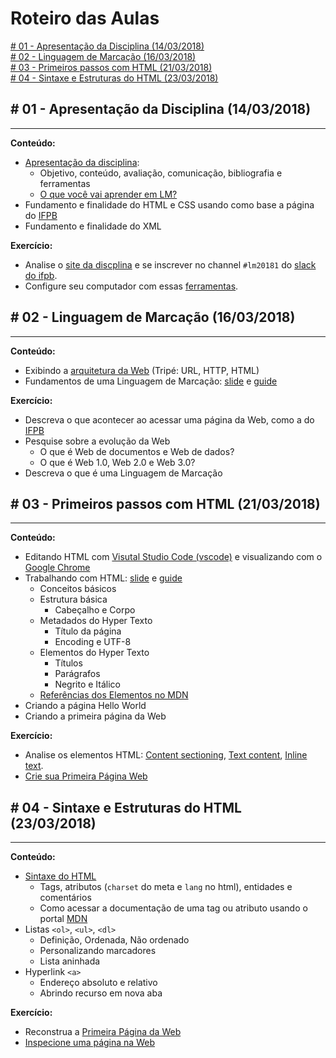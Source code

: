 # Roteiro das Aulas

[\# 01 - Apresentação da Disciplina (14/03/2018)](#-01---apresentação-da-disciplina-14032018)<br>
[\# 02 - Linguagem de Marcação (16/03/2018)](#-02---linguagem-de-marcação-16032018)<br>
[\# 03 - Primeiros passos com HTML (21/03/2018)](#-03---primeiros-passos-com-html-21032018)<br>
[\# 04 - Sintaxe e Estruturas do HTML (23/03/2018)](#-04---sintaxe-e-estruturas-do-html-23032018)<br>

## \# 01 - Apresentação da Disciplina (14/03/2018)
---

**Conteúdo:**
- [Apresentação da disciplina](https://ifpb.github.io/lm/):
  - Objetivo, conteúdo, avaliação, comunicação, bibliografia e ferramentas
  - [O que você vai aprender em LM?](http://slides.com/luizcarlos/o-que-vou-aprender-em-lm#/)
- Fundamento e finalidade do HTML e CSS usando como base a página do [IFPB](http://www.ifpb.edu.br/)
- Fundamento e finalidade do XML

**Exercício:**
* Analise o [site da discplina](https://ifpb.github.io/lm/) e se inscrever no channel `#lm20181` do [slack do ifpb](https://ifpb.slack.com).
* Configure seu computador com essas [ferramentas](TOOLS.md).

## \# 02 - Linguagem de Marcação (16/03/2018)
---

**Conteúdo:**
- Exibindo a [arquitetura da Web](https://www.youtube.com/watch?v=guvsH5OFizE) (Tripé: URL, HTTP, HTML)
- Fundamentos de uma Linguagem de Marcação: [slide](https://ifpb.github.io/html-guide/slides/markup.pdf) e [guide](https://ifpb.github.io/html-guide/markup/)

**Exercício:**
* Descreva o que acontecer ao acessar uma página da Web, como a do [IFPB](http://www.ifpb.edu.br)
* Pesquise sobre a evolução da Web
  * O que é Web de documentos e Web de dados?
  * O que é Web 1.0, Web 2.0 e Web 3.0?
* Descreva o que é uma Linguagem de Marcação


## \# 03 - Primeiros passos com HTML (21/03/2018)
---

**Conteúdo:**
- Editando HTML com [Visutal Studio Code (vscode)](http://code.visualstudio.com) e visualizando com o [Google Chrome](https://www.google.com/chrome/)
- Trabalhando com HTML: [slide](https://ifpb.github.io/html-guide/slides/html.pdf) e [guide](https://ifpb.github.io/html-guide/html/)
  - Conceitos básicos
  - Estrutura básica
    - Cabeçalho e Corpo
  - Metadados do Hyper Texto
    - Título da página
    - Encoding e UTF-8
  - Elementos do Hyper Texto
    - Títulos
    - Parágrafos
    - Negrito e Itálico
  - [Referências dos Elementos no MDN](https://developer.mozilla.org/en-US/docs/Web/HTML/Element/)
- Criando a página Hello World
- Criando a primeira página da Web

**Exercício:**
* Analise os elementos HTML: [Content sectioning](https://developer.mozilla.org/en-US/docs/Web/HTML/Element#Content_sectioning), [Text content](https://developer.mozilla.org/en-US/docs/Web/HTML/Element#Text_content), [Inline text](https://developer.mozilla.org/en-US/docs/Web/HTML/Element#Inline_text_semantics).
* [Crie sua Primeira Página Web](https://ifpb.github.io/html-exercises/challenges/hello-world-html/)

## \# 04 - Sintaxe e Estruturas do HTML (23/03/2018)
---

**Conteúdo:**
- [Sintaxe do HTML](https://ifpb.github.io/html-guide/html/)
  - Tags, atributos (`charset` do meta e `lang` no html), entidades e comentários
  - Como acessar a documentação de uma tag ou atributo usando o portal [MDN](https://developer.mozilla.org/kab/docs/Web/HTML)
- Listas `<ol>`, `<ul>`, `<dl>`
  - Definição, Ordenada, Não ordenado
  - Personalizando marcadores
  - Lista aninhada
- Hyperlink `<a>`
  - Endereço absoluto e relativo
  - Abrindo recurso em nova aba

**Exercício:**
* Reconstrua a [Primeira Página da Web](https://ifpb.github.io/html-exercises/challenges/first-web-page/)
* [Inspecione uma página na Web](https://ifpb.github.io/html-exercises/challenges/inspect-page/)

